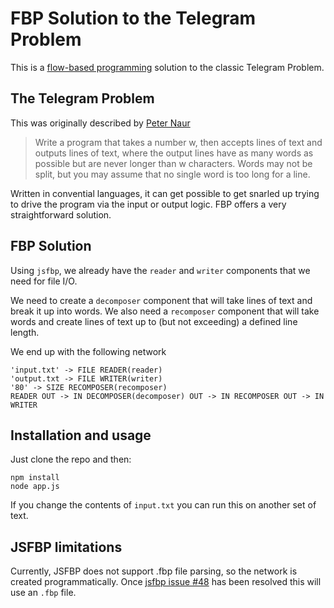# FBP Solution to the Telegram Problem

This is a [flow-based programming](https://www.wikiwand.com/en/Flow-based_programming#) solution to the classic Telegram Problem.

## The Telegram Problem

This was originally described by [Peter Naur](https://www.wikiwand.com/en/Peter_Naur)

> Write a program that takes a number w, then accepts lines of text and outputs lines of text, where the output lines have as many words as possible but are never longer than w characters. Words may not be split, but you may assume that no single word is too long for a line.

Written in convential languages, it can get possible to get snarled up trying to drive
the program via the input or output logic. FBP offers a very straightforward solution.

## FBP Solution

Using `jsfbp`, we already have the `reader` and `writer` components that we need for file I/O.

We need to create a `decomposer` component that will take lines of text and break it up into words.
We also need a `recomposer` component that will take words and create lines of text up to (but not exceeding)
 a defined line length.
 
We end up with the following network

```
'input.txt' -> FILE READER(reader)
'output.txt -> FILE WRITER(writer)
'80' -> SIZE RECOMPOSER(recomposer)
READER OUT -> IN DECOMPOSER(decomposer) OUT -> IN RECOMPOSER OUT -> IN WRITER
```

## Installation and usage
Just clone the repo and then:

```
npm install
node app.js
```

If you change the contents of `input.txt` you can run this on another set of text.

## JSFBP limitations
Currently, JSFBP does not support .fbp file parsing, so the network is created
programmatically. Once [jsfbp issue #48](https://github.com/jpaulm/jsfbp/issues/48) has been resolved
this will use an `.fbp` file.
